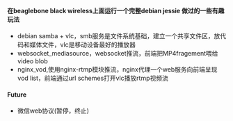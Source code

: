 #### 在beaglebone black wireless上面运行一个完整debian jessie 做过的一些有趣玩法 

 * debian samba + vlc，smb服务是文件系统基础，建立一个共享文件区，放代码和媒体文件，vlc是移动设备最好的播放器
 * websocket_mediasource，websocket推流，前端把MP4fragement喂给video blob
 * nginx_vod,使用nginx-rtmp模块推流，nginx代理一个web服务向前端呈现vod list，前端通过url schemes打开vlc播放rtmp视频流

#### Future
* 微信web协议(暂停，终止)

